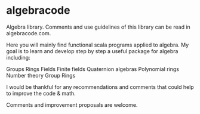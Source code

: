 # algebracode

Algebra library. Comments and use guidelines of this library can be read in algebracode.com.

Here you will mainly find functional scala programs applied to algebra. My goal is to learn and develop step by step a useful package for algebra including:

Groups
Rings
Fields
Finite fields
Quaternion algebras
Polynomial rings
Number theory
Group Rings

I would be thankful for any recommendations and comments that could help to improve the code & math.

Comments and improvement proposals are welcome.